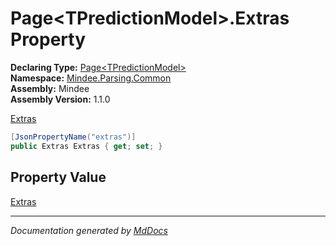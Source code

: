 ﻿<!--  
  <auto-generated>   
    The contents of this file were generated by a tool.  
    Changes to this file may be list if the file is regenerated  
  </auto-generated>   
-->

# Page\<TPredictionModel\>.Extras Property

**Declaring Type:** [Page\<TPredictionModel\>](../index.md)  
**Namespace:** [Mindee.Parsing.Common](../../index.md)  
**Assembly:** Mindee  
**Assembly Version:** 1.1.0

[Extras](../../Extras/index.md)

```csharp
[JsonPropertyName("extras")]
public Extras Extras { get; set; }
```

## Property Value

[Extras](../../Extras/index.md)

___

*Documentation generated by [MdDocs](https://github.com/ap0llo/mddocs)*
